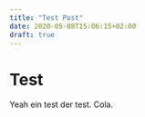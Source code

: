 ```yaml
---
title: "Test Post"
date: 2020-05-08T15:06:15+02:00
draft: true
---
```


# Test

Yeah ein test der test. Cola.
